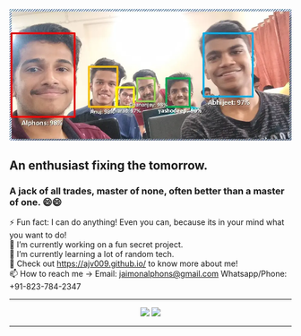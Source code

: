
![FaceRecognitionImg](img0.png)
## An enthusiast fixing the tomorrow.
### A jack of all trades, master of none, often better than a master of one. 😄😄
 ⚡ Fun fact: I can do anything! Even you can, because its in your mind what you want to do! <br>
 🔭 I’m currently working on a fun secret project. <br>
 🌱 I’m currently learning a lot of random tech. <br>
 🔎 Check out https://ajv009.github.io/ to know more about me! <br>
 📫 How to reach me -> Email: jaimonalphons@gmail.com Whatsapp/Phone: +91-823-784-2347 <br>


---

<p align="center">
  <img src="https://github-readme-stats.vercel.app/api?username=AJV009&show_icons=true&theme=bear" width="400">
  <img src="https://github-readme-streak-stats.herokuapp.com?user=AJV009&theme=dark&hide_border=true" width="400">
</p>

---
